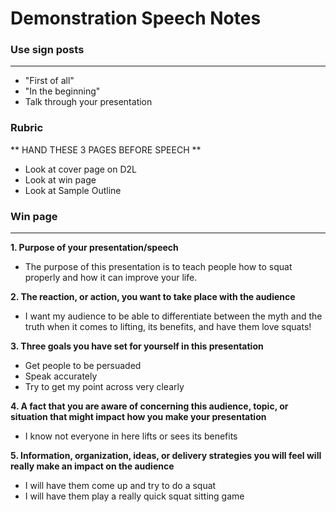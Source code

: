 # Demonstration Speech Notes

### Use sign posts
---
- "First of all"
- "In the beginning"
- Talk through your presentation


### Rubric
** HAND THESE 3 PAGES BEFORE SPEECH **
- Look at cover page on D2L
- Look at win page
- Look at Sample Outline

### Win page
---
**1. Purpose of your presentation/speech**
- The purpose of this presentation is to teach people how to squat properly and how it can improve your life.

**2. The reaction, or action, you want to take place with the audience**
- I want my audience to be able to differentiate between the myth and the truth when it comes to lifting, its benefits, and have them love squats!

**3. Three goals you have set for yourself in this presentation**
- Get people to be persuaded
- Speak accurately
- Try to get my point across very clearly

**4. A fact that you are aware of concerning this audience, topic, or situation that might impact how you make your presentation**
- I know not everyone in here lifts or sees its benefits

**5. Information, organization, ideas, or delivery strategies you will feel will really make an impact on the audience**
- I will have them come up and try to do a squat
- I will have them play a really quick squat sitting game

